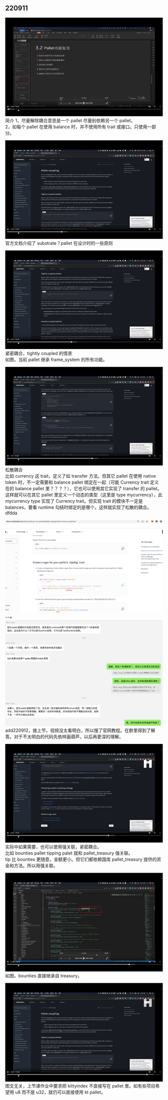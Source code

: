 ## 220911

![](./img/2022-09-11-09-35-06.png)  
简介
1，尽量解除耦合意思是一个 pallet 尽量别依赖另一个 pallet。  
2，如每个 pallet 在使用 balance 时，并不使用所有 trait 或接口。只使用一部分。

![](./img/2022-09-11-09-40-20.png)  
官方文档介绍了 substrate？pallet 在设计时的一些原则

![](./img/2022-09-11-09-42-26.png)  
紧密耦合，tightly coupled 的情景  
如图，当前 pallet 继承 frame_system 的所有功能。

![](./img/2022-09-11-09-56-41.png)  
松散耦合  
比如 currency 这 trait，定义了如 transfer 方法。但其它 pallet 在使用 native token 时，不一定需要和 balance pallet 绑定在一起（可能 Currency trait 定义在的 balance pallet 里？？？？），它也可以使用其它实现了 transfer 的 pallet。这样就可以在其它 pallet 里定义一个动态的类型（这里是 type mycurrency），此 mycurrency type 实现了 Currency trait。但实现 trait 的模块不一定是 balances，要看 runtime 勾结时绑定的是哪个。这样就实现了松散的耦合。dfdda

![](./img/2022-09-12-16-56-09.png)  
--=  
![](./img/2022-09-12-17-29-46.png)  
add220912，接上节，视频没太看明白，所以搜了官网教程。在群里得到了解答。对于不太明白的代码先依样画葫芦，以后再更深的理解。

![](./img/2022-09-11-10-19-57.png)  
实际中如果需要，也可以使用强关联，紧密耦合。  
比如 bounties pallet tipping palet 就和 pallet_treasury 强关联。  
tip 比 bounties 更随意，金额更小。但它们都依赖国库 pallet_treasury 提供的资金和方法。所以用强关联。

![](./img/2022-09-11-10-37-40.png)  
如图，bounties 直接继承自 treasury。

![](./img/2022-09-11-10-39-49.png)  
图文无关，上节课作业中要求把 kittyindex 不直接写在 pallet 里。如有些项目希望用 u8 而不是 u32，就仍可以直接使用 kt pallet。

